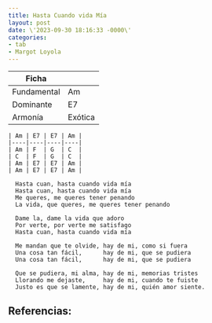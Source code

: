 ```yaml
---
title: Hasta Cuando vida Mía
layout: post
date: \'2023-09-30 18:16:33 -0000\'
categories:
- tab
- Margot Loyola
---
```


| Ficha       |         |
|-------------|---------|
| Fundamental | Am      |
| Dominante   | E7      |
| Armonía     | Exótica |

~~~
| Am | E7 | E7 | Am |
|----|----|----|----|
| Am | F  | G  | C  |
| C  | F  | G  | C  |
| Am | E7 | E7 | Am |
| Am | E7 | E7 | Am |
~~~

~~~
  Hasta cuan, hasta cuando vida mía
  Hasta cuan, hasta cuando vida mía
  Me queres, me queres tener penando
  La vida, que queres, me queres tener penando
~~~

~~~
  Dame la, dame la vida que adoro
  Por verte, por verte me satisfago
  Hasta cuan, hasta cuando vida mía
~~~

~~~
  Me mandan que te olvide, hay de mi, como si fuera
  Una cosa tan fácil,      hay de mi, que se pudiera
  Una cosa tan fácil,      hay de mi, que se pudiera
~~~

~~~
  Que se pudiera, mi alma, hay de mi, memorias tristes
  Llorando me dejaste,     hay de mi, cuando te fuiste
  Justo es que se lamente, hay de mi, quién amor siente.
~~~

Referencias:
- 
